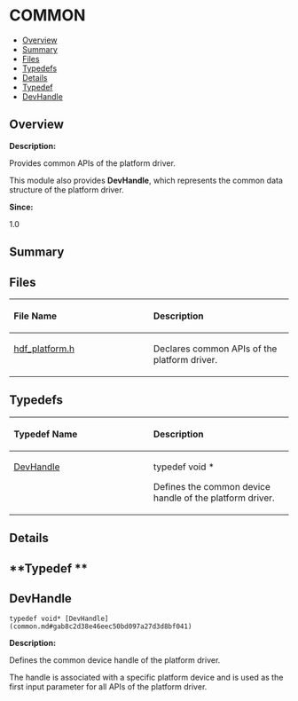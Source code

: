 # COMMON<a name="EN-US_TOPIC_0000001054479513"></a>

-   [Overview](#section1730551614165623)
-   [Summary](#section1213833944165623)
-   [Files](#files)
-   [Typedefs](#typedef-members)
-   [Details](#section1237214918165623)
-   [Typedef](#section197799551165623)
-   [DevHandle](#gab8c2d38e46eec50bd097a27d3d8bf041)

## **Overview**<a name="section1730551614165623"></a>

**Description:**

Provides common APIs of the platform driver. 

This module also provides  **DevHandle**, which represents the common data structure of the platform driver.

**Since:**

1.0

## **Summary**<a name="section1213833944165623"></a>

## Files<a name="files"></a>

<a name="table436744830165623"></a>
<table><thead align="left"><tr id="row1234793242165623"><th class="cellrowborder" valign="top" width="50%" id="mcps1.1.3.1.1"><p id="p961857939165623"><a name="p961857939165623"></a><a name="p961857939165623"></a>File Name</p>
</th>
<th class="cellrowborder" valign="top" width="50%" id="mcps1.1.3.1.2"><p id="p1386473312165623"><a name="p1386473312165623"></a><a name="p1386473312165623"></a>Description</p>
</th>
</tr>
</thead>
<tbody><tr id="row1381000068165623"><td class="cellrowborder" valign="top" width="50%" headers="mcps1.1.3.1.1 "><p id="p2003731035165623"><a name="p2003731035165623"></a><a name="p2003731035165623"></a><a href="hdf_platform-h.md">hdf_platform.h</a></p>
</td>
<td class="cellrowborder" valign="top" width="50%" headers="mcps1.1.3.1.2 "><p id="p451896301165623"><a name="p451896301165623"></a><a name="p451896301165623"></a>Declares common APIs of the platform driver. </p>
</td>
</tr>
</tbody>
</table>

## Typedefs<a name="typedef-members"></a>

<a name="table225992841165623"></a>
<table><thead align="left"><tr id="row1787325095165623"><th class="cellrowborder" valign="top" width="50%" id="mcps1.1.3.1.1"><p id="p953758150165623"><a name="p953758150165623"></a><a name="p953758150165623"></a>Typedef Name</p>
</th>
<th class="cellrowborder" valign="top" width="50%" id="mcps1.1.3.1.2"><p id="p679395405165623"><a name="p679395405165623"></a><a name="p679395405165623"></a>Description</p>
</th>
</tr>
</thead>
<tbody><tr id="row1420941272165623"><td class="cellrowborder" valign="top" width="50%" headers="mcps1.1.3.1.1 "><p id="p390752215165623"><a name="p390752215165623"></a><a name="p390752215165623"></a><a href="common.md#gab8c2d38e46eec50bd097a27d3d8bf041">DevHandle</a></p>
</td>
<td class="cellrowborder" valign="top" width="50%" headers="mcps1.1.3.1.2 "><p id="p2059296519165623"><a name="p2059296519165623"></a><a name="p2059296519165623"></a>typedef void * </p>
<p id="p145350080165623"><a name="p145350080165623"></a><a name="p145350080165623"></a>Defines the common device handle of the platform driver. </p>
</td>
</tr>
</tbody>
</table>

## **Details**<a name="section1237214918165623"></a>

## **Typedef **<a name="section197799551165623"></a>

## DevHandle<a name="gab8c2d38e46eec50bd097a27d3d8bf041"></a>

```
typedef void* [DevHandle](common.md#gab8c2d38e46eec50bd097a27d3d8bf041)
```

 **Description:**

Defines the common device handle of the platform driver. 

The handle is associated with a specific platform device and is used as the first input parameter for all APIs of the platform driver.

